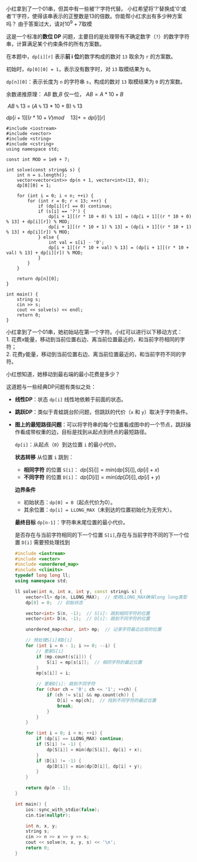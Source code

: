 小红拿到了一个01串，但其中有一些被'?'字符代替。  小红希望将'?'替换成'0'或者'1'字符，使得该串表示的正整数是13的倍数。你能帮小红求出有多少种方案吗？  由于答案过大，请对$10^9+7$取模

这是一个标准的**数位 DP** 问题，主要目的是处理带有不确定数字（`?`）的数字字符串，计算满足某个约束条件的所有方案数。

在本题中，`dp[i][r]` 表示**前 i 位**的数字构成的数对 `13` 取余为 `r` 的方案数。

初始时，`dp[0][0] = 1`，表示没有数字时，对 `13` 取模结果为 `0`。

`dp[n][0]`：表示长度为 `n` 的字符串 `s`，构成的数对 `13` 取模结果为 `0` 的方案数。

余数递推原理：   $AB$ 数,$B$ 仅一位， $AB = A * 10 + B$   

​							$AB$ `%` 13 = ($A$ `%` 13 * 10 + B) `%` 13

$dp[i+1][(r*10+V)mod\quad13] += dp[i][r]$ 

```
#include <iostream>
#include <vector>
#include <string>
#include <cstring>
using namespace std;

const int MOD = 1e9 + 7;

int solve(const string& s) {
    int n = s.length();
    vector<vector<int>> dp(n + 1, vector<int>(13, 0));
    dp[0][0] = 1;

    for (int i = 0; i < n; ++i) {
        for (int r = 0; r < 13; ++r) {
            if (dp[i][r] == 0) continue;
            if (s[i] == '?') {
                dp[i + 1][(r * 10 + 0) % 13] = (dp[i + 1][(r * 10 + 0) % 13] + dp[i][r]) % MOD;
                dp[i + 1][(r * 10 + 1) % 13] = (dp[i + 1][(r * 10 + 1) % 13] + dp[i][r]) % MOD;
            } else {
                int val = s[i] - '0';
                dp[i + 1][(r * 10 + val) % 13] = (dp[i + 1][(r * 10 + val) % 13] + dp[i][r]) % MOD;
            }
        }
    }

    return dp[n][0]; 
}

int main() {
    string s;
    cin >> s;
    cout << solve(s) << endl;
    return 0;
}

```

小红拿到了一个01串，她初始站在第一个字符。小红可以进行以下移动方式：  
1\. 花费$x$能量，移动到当前位置右边、离当前位置最近的，和当前字符相同的字符；  
2\. 花费$y$能量，移动到当前位置右边、离当前位置最近的，和当前字符不同的字符。  

小红想知道，她移动到最右端的最小花费是多少？



这道题与一些经典DP问题有类似之处：

- **线性DP**：状态 `dp[i]` 线性地依赖于前面的状态。

- **跳跃DP**：类似于青蛙跳台阶问题，但跳跃的代价（`x` 和 `y`）取决于字符条件。

- **图上的最短路径问题**：可以将字符串的每个位置看成图中的一个节点，跳跃操作看成带权重的边，目标是找到从起点到终点的最短路径。

  `dp[i]`：从起点（`0`）到达位置 `i` 的最小代价。

  **状态转移**
  从位置 `i` 跳到：

  - **相同字符** 的位置 `S[i]`： $dp[S[i]]=min⁡(dp[S[i]],dp[i]+x)$
  - **不同字符** 的位置 `D[i]`： $dp[D[i]]=min⁡(dp[D[i]],dp[i]+y)$

  **边界条件**

  - 初始状态：`dp[0] = 0`（起点代价为0）。
  - 其余位置：`dp[i] = LLONG_MAX`（未到达的位置初始化为无穷大）。

  **最终目标**
  `dp[n-1]`：字符串末尾位置的最小代价。

  是否存在与当前字符相同的下一个位置 `S[i]`,存在与当前字符不同的下一个位置 `D[i]`  需要预处理找到

  ```c++
  #include <iostream>
  #include <vector>
  #include <unordered_map>
  #include <climits>
  typedef long long ll;
  using namespace std;
  
  ll solve(int n, int x, int y, const string& s) {
      vector<ll> dp(n, LLONG_MAX);  // 使用LLONG_MAX确保long long类型
      dp[0] = 0;  // 初始状态
  
      vector<int> S(n, -1);  // S[i]: 跳到相同字符的位置
      vector<int> D(n, -1);  // D[i]: 跳到不同字符的位置
  
      unordered_map<char, int> mp;  // 记录字符最近出现的位置
  
      // 预处理S[i]和D[i]
      for (int i = n - 1; i >= 0; --i) {
          // 更新S[i]
          if (mp.count(s[i])) {
              S[i] = mp[s[i]];  // 相同字符的最近位置
          }
          mp[s[i]] = i;
  
          // 更新D[i]: 跳到不同字符
          for (char ch = '0'; ch <= '1'; ++ch) {
              if (ch != s[i] && mp.count(ch)) {
                  D[i] = mp[ch];  // 找到不同字符的最近位置
                  break;
              }
          }
      }
  
      for (int i = 0; i < n; ++i) {
          if (dp[i] == LLONG_MAX) continue;
          if (S[i] != -1) {
              dp[S[i]] = min(dp[S[i]], dp[i] + x);
          }
          if (D[i] != -1) {
              dp[D[i]] = min(dp[D[i]], dp[i] + y);
          }
      }
  
      return dp[n - 1];
  }
  
  int main() {
      ios::sync_with_stdio(false);
      cin.tie(nullptr);
  
      int n, x, y;
      string s;
      cin >> n >> x >> y >> s;
      cout << solve(n, x, y, s) << '\n';
      return 0;
  }
  
  ```

  
